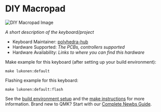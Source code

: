 # DIY Macropad

![DIY Macropad Image](https://imgur.com/a/TFuBUZL)

_A short description of the keyboard/project_

- Keyboard Maintainer: [polyhedra-hub](https://github.com/yourusername)
- Hardware Supported: _The PCBs, controllers supported_
- Hardware Availability: _Links to where you can find this hardware_

Make example for this keyboard (after setting up your build environment):

    make lukonen:default

Flashing example for this keyboard:

    make lukonen:default:flash

See the [build environment setup](https://docs.qmk.fm/#/getting_started_build_tools) and the [make instructions](https://docs.qmk.fm/#/getting_started_make_guide) for more information. Brand new to QMK? Start with our [Complete Newbs Guide](https://docs.qmk.fm/#/newbs).
